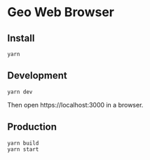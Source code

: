 # Geo Web Browser

## Install
```
yarn
```
##  Development 
```
yarn dev
```
Then open https://localhost:3000 in a browser.

## Production
```
yarn build
yarn start
```
